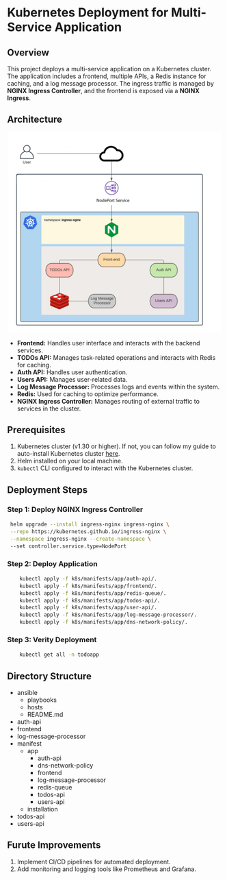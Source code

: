 # Kubernetes Deployment for Multi-Service Application

## Overview
This project deploys a multi-service application on a Kubernetes cluster. The application includes a frontend, multiple APIs, a Redis instance for caching, and a log message processor. The ingress traffic is managed by **NGINX Ingress Controller**, and the frontend is exposed via a **NGINX Ingress**.

## Architecture 
<div style="text-align: center;">
  <img src="architecture.jpg" alt="Architecture" width="500"/>
</div>

- **Frontend:** Handles user interface and interacts with the backend services.
- **TODOs API:** Manages task-related operations and interacts with Redis for caching.
- **Auth API:** Handles user authentication.
- **Users API:** Manages user-related data.
- **Log Message Processor:** Processes logs and events within the system.
- **Redis:** Used for caching to optimize performance.
- **NGINX Ingress Controller:** Manages routing of external traffic to services in the cluster.

## Prerequisites
1. Kubernetes cluster (v1.30 or higher).
   If not, you can follow my guide to auto-install Kubernetes cluster [here](ansible/README.md).
2. Helm installed on your local machine.
3. `kubectl` CLI configured to interact with the Kubernetes cluster.

## Deployment Steps

### Step 1: Deploy NGINX Ingress Controller
   ```bash
    helm upgrade --install ingress-nginx ingress-nginx \
    --repo https://kubernetes.github.io/ingress-nginx \
    --namespace ingress-nginx --create-namespace \ 
    --set controller.service.type=NodePort 
```
### Step 2: Deploy Application
```bash
    kubectl apply -f k8s/manifests/app/auth-api/.
    kubectl apply -f k8s/manifests/app/frontend/.
    kubectl apply -f k8s/manifests/app/redis-queue/.
    kubectl apply -f k8s/manifests/app/todos-api/.
    kubectl apply -f k8s/manifests/app/user-api/.
    kubectl apply -f k8s/manifests/app/log-message-processor/.
    kubectl apply -f k8s/manifests/app/dns-network-policy/.
```
### Step 3: Verity Deployment
```bash
    kubectl get all -n todoapp
```

## Directory Structure

- ansible
  - playbooks
  - hosts
  - README.md
- auth-api
- frontend
- log-message-processor
- manifest
  - app
    - auth-api
    - dns-network-policy
    - frontend
    - log-message-processor
    - redis-queue
    - todos-api
    - users-api
  - installation  
- todos-api
- users-api

## Furute Improvements
1. Implement CI/CD pipelines for automated deployment.
2. Add monitoring and logging tools like Prometheus and Grafana.